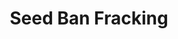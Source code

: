 ---
layout: project
title: Seed Ban Fracking
name_for_thumbnail: Seed Ban<br>Fracking
thumbnail_image: /uploads/site-image-seed-ban-fracking.png
header_image: /uploads/site-image-seed-ban-fracking.png
platforms: [NationBuilder, Aware v2]
year: 2017
roles: Frontend & backend development
web:
  domain_pretty: nt.seedmob.org.au
  launch_url: https://nt.seedmob.org.au/
  images:
    - /uploads/site-web-seed-ban-fracking.png
type: Campaign Website
category: Coded for Code Nation
tags: [Campaign Platform, Theme Dark]
type_slug: project
order: 15
---